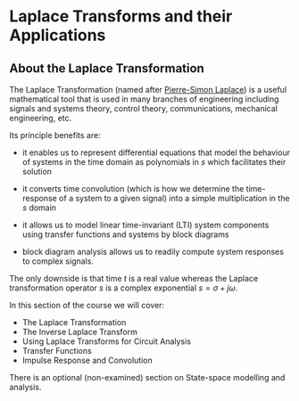 # Laplace Transforms and their Applications

## About the Laplace Transformation

The Laplace Transformation (named after [Pierre-Simon Laplace](http://en.wikipedia.org/wiki/Pierre-Simon_Laplace)) is a useful mathematical tool that is used in many branches of engineering including signals and systems theory, control theory, communications, mechanical engineering, etc. 

Its principle benefits are: 

* it enables us to represent differential equations that model the behaviour of systems in the time domain as polynomials in $s$ which facilitates their solution

* it converts time convolution (which is how we determine the time-response of a system to a given signal) into a simple multiplication in the $s$ domain

* it allows us to model linear time-invariant (LTI) system components using transfer functions and systems by block diagrams

* block diagram analysis allows us to readily compute system responses to complex signals.

The only downside is that time $t$ is a real value whereas the Laplace transformation operator $s$ is a complex exponential $s = \sigma + j\omega$.

In this section of the course we will cover:

* The Laplace Transformation
* The Inverse Laplace Transform
* Using Laplace Transforms for Circuit Analysis
* Transfer Functions
* Impulse Response and Convolution

There is an optional (non-examined) section on State-space modelling and analysis.